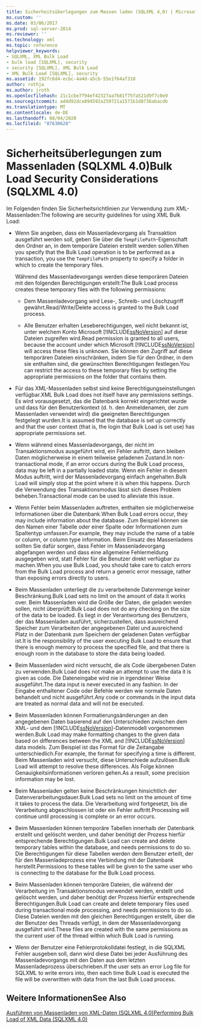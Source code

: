 ```yaml
---
title: Sicherheitsüberlegungen zum Massen laden (SQLXML 4,0) | Microsoft-Dokumentation
ms.custom: ''
ms.date: 03/06/2017
ms.prod: sql-server-2014
ms.reviewer: ''
ms.technology: xml
ms.topic: reference
helpviewer_keywords:
- SQLXML, XML Bulk Load
- bulk load [SQLXML], security
- security [SQLXML], XML Bulk Load
- XML Bulk Load [SQLXML], security
ms.assetid: 192fc6d4-ecbc-4a4d-a5cb-55e1f64af318
author: rothja
ms.author: jroth
ms.openlocfilehash: 21c1cbe7f94ef42327aa7b81f75fa521d9f7c0e9
ms.sourcegitcommit: ad4d92dce894592a259721a1571b1d8736abacdb
ms.translationtype: MT
ms.contentlocale: de-DE
ms.lasthandoff: 08/04/2020
ms.locfileid: "87630628"
---
```

# <a name="bulk-load-security-considerations-sqlxml-40"></a><span data-ttu-id="7e9a7-102">Sicherheitsüberlegungen zum Massenladen (SQLXML 4.0)</span><span class="sxs-lookup"><span data-stu-id="7e9a7-102">Bulk Load Security Considerations (SQLXML 4.0)</span></span>
  <span data-ttu-id="7e9a7-103">Im Folgenden finden Sie Sicherheitsrichtlinien zur Verwendung zum XML-Massenladen:</span><span class="sxs-lookup"><span data-stu-id="7e9a7-103">The following are security guidelines for using XML Bulk Load:</span></span>  
  
-   <span data-ttu-id="7e9a7-104">Wenn Sie angeben, dass ein Massenladevorgang als Transaktion ausgeführt werden soll, geben Sie über die `TempFilePath`-Eigenschaft den Ordner an, in dem temporäre Dateien erstellt werden sollen.</span><span class="sxs-lookup"><span data-stu-id="7e9a7-104">When you specify that the Bulk Load operation is to be performed as a transaction, you use the `TempFilePath` property to specify a folder in which to create the temporary files.</span></span>  
  
     <span data-ttu-id="7e9a7-105">Während des Massenladevorgangs werden diese temporären Dateien mit den folgenden Berechtigungen erstellt:</span><span class="sxs-lookup"><span data-stu-id="7e9a7-105">The Bulk Load process creates these temporary files with the following permissions:</span></span>  
  
    -   <span data-ttu-id="7e9a7-106">Dem Massenladevorgang wird Lese-, Schreib- und Löschzugriff gewährt.</span><span class="sxs-lookup"><span data-stu-id="7e9a7-106">Read/Write/Delete access is granted to the Bulk Load process.</span></span>  
  
    -   <span data-ttu-id="7e9a7-107">Alle Benutzer erhalten Leseberechtigungen, weil nicht bekannt ist, unter welchem Konto Microsoft [!INCLUDE[ssNoVersion](../../../includes/ssnoversion-md.md)] auf diese Dateien zugreifen wird.</span><span class="sxs-lookup"><span data-stu-id="7e9a7-107">Read permission is granted to all users, because the account under which Microsoft [!INCLUDE[ssNoVersion](../../../includes/ssnoversion-md.md)] will access these files is unknown.</span></span> <span data-ttu-id="7e9a7-108">Sie können den Zugriff auf diese temporären Dateien einschränken, indem Sie für den Ordner, in dem sie enthalten sind, die gewünschten Berechtigungen festlegen.</span><span class="sxs-lookup"><span data-stu-id="7e9a7-108">You can restrict the access to these temporary files by setting the appropriate permissions on the folder that contains them.</span></span>  
  
-   <span data-ttu-id="7e9a7-109">Für das XML-Massenladen selbst sind keine Berechtigungseinstellungen verfügbar.</span><span class="sxs-lookup"><span data-stu-id="7e9a7-109">XML Bulk Load does not itself have any permissions settings.</span></span> <span data-ttu-id="7e9a7-110">Es wird vorausgesetzt, das die Datenbank korrekt eingerichtet wurde und dass für den Benutzerkontext (d. h. den Anmeldenamen, der zum Massenladen verwendet wird) die geeigneten Berechtigungen festgelegt wurden.</span><span class="sxs-lookup"><span data-stu-id="7e9a7-110">It is assumed that the database is set up correctly and that the user context (that is, the login that Bulk Load is set use) has appropriate permissions set.</span></span>  
  
-   <span data-ttu-id="7e9a7-111">Wenn während eines Massenladevorgangs, der nicht im Transaktionsmodus ausgeführt wird, ein Fehler auftritt, dann bleiben Daten möglicherweise in einem teilweise geladenen Zustand.</span><span class="sxs-lookup"><span data-stu-id="7e9a7-111">In non-transactional mode, if an error occurs during the Bulk Load process, data may be left in a partially loaded state.</span></span> <span data-ttu-id="7e9a7-112">Wenn ein Fehler in diesem Modus auftritt, wird der Massenladevorgang einfach angehalten.</span><span class="sxs-lookup"><span data-stu-id="7e9a7-112">Bulk Load will simply stop at the point where it is when this happens.</span></span> <span data-ttu-id="7e9a7-113">Durch die Verwendung des Transaktionsmodus lässt sich dieses Problem beheben.</span><span class="sxs-lookup"><span data-stu-id="7e9a7-113">Transactional mode can be used to alleviate this issue.</span></span>  
  
-   <span data-ttu-id="7e9a7-114">Wenn Fehler beim Massenladen auftreten, enthalten sie möglicherweise Informationen über die Datenbank.</span><span class="sxs-lookup"><span data-stu-id="7e9a7-114">When Bulk Load errors occur, they may include information about the database.</span></span> <span data-ttu-id="7e9a7-115">Zum Beispiel können sie den Namen einer Tabelle oder einer Spalte oder Informationen zum Spaltentyp umfassen.</span><span class="sxs-lookup"><span data-stu-id="7e9a7-115">For example, they may include the name of a table or column, or column type information.</span></span> <span data-ttu-id="7e9a7-116">Beim Einsatz des Massenladens sollten Sie dafür sorgen, dass Fehler im Massenladevorgang abgefangen werden und dass eine allgemeine Fehlermeldung ausgegeben wird, statt Fehler für die Benutzer direkt verfügbar zu machen.</span><span class="sxs-lookup"><span data-stu-id="7e9a7-116">When you use Bulk Load, you should take care to catch errors from the Bulk Load process and return a generic error message, rather than exposing errors directly to users.</span></span>  
  
-   <span data-ttu-id="7e9a7-117">Beim Massenladen unterliegt die zu verarbeitende Datenmenge keiner Beschränkung.</span><span class="sxs-lookup"><span data-stu-id="7e9a7-117">Bulk Load sets no limit on the amount of data it works over.</span></span> <span data-ttu-id="7e9a7-118">Beim Massenladen wird die Größe der Daten, die geladen werden sollen, nicht überprüft.</span><span class="sxs-lookup"><span data-stu-id="7e9a7-118">Bulk Load does not do any checking on the size of the data to be loaded.</span></span> <span data-ttu-id="7e9a7-119">Es liegt in der Verantwortung des Benutzers, der das Massenladen ausführt, sicherzustellen, dass ausreichend Speicher zum Verarbeiten der angegebenen Datei und ausreichend Platz in der Datenbank zum Speichern der geladenen Daten verfügbar ist.</span><span class="sxs-lookup"><span data-stu-id="7e9a7-119">It is the responsibility of the user executing Bulk Load to ensure that there is enough memory to process the specified file, and that there is enough room in the database to store the data being loaded.</span></span>  
  
-   <span data-ttu-id="7e9a7-120">Beim Massenladen wird nicht versucht, die als Code übergebenen Daten zu verwenden.</span><span class="sxs-lookup"><span data-stu-id="7e9a7-120">Bulk Load does not make an attempt to use the data it is given as code.</span></span> <span data-ttu-id="7e9a7-121">Die Dateneingabe wird nie in irgendeiner Weise ausgeführt.</span><span class="sxs-lookup"><span data-stu-id="7e9a7-121">The data input is never executed in any fashion.</span></span> <span data-ttu-id="7e9a7-122">In der Eingabe enthaltener Code oder Befehle werden wie normale Daten behandelt und nicht ausgeführt.</span><span class="sxs-lookup"><span data-stu-id="7e9a7-122">Any code or commands in the input data are treated as normal data and will not be executed.</span></span>  
  
-   <span data-ttu-id="7e9a7-123">Beim Massenladen können Formatierungsänderungen an den angegebenen Daten basierend auf den Unterschieden zwischen dem XML- und dem [!INCLUDE[ssNoVersion](../../../includes/ssnoversion-md.md)]-Datenmodell vorgenommen werden.</span><span class="sxs-lookup"><span data-stu-id="7e9a7-123">Bulk Load may make formatting changes to the given data based on differences between the XML and [!INCLUDE[ssNoVersion](../../../includes/ssnoversion-md.md)] data models.</span></span> <span data-ttu-id="7e9a7-124">Zum Beispiel ist das Format für die Zeitangabe unterschiedlich.</span><span class="sxs-lookup"><span data-stu-id="7e9a7-124">For example, the format for specifying a time is different.</span></span> <span data-ttu-id="7e9a7-125">Beim Massenladen wird versucht, diese Unterschiede aufzulösen.</span><span class="sxs-lookup"><span data-stu-id="7e9a7-125">Bulk Load will attempt to resolve these differences.</span></span> <span data-ttu-id="7e9a7-126">Als Folge können Genauigkeitsinformationen verloren gehen.</span><span class="sxs-lookup"><span data-stu-id="7e9a7-126">As a result, some precision information may be lost.</span></span>  
  
-   <span data-ttu-id="7e9a7-127">Beim Massenladen gelten keine Beschränkungen hinsichtlich der Datenverarbeitungsdauer.</span><span class="sxs-lookup"><span data-stu-id="7e9a7-127">Bulk Load sets no limit on the amount of time it takes to process the data.</span></span> <span data-ttu-id="7e9a7-128">Die Verarbeitung wird fortgesetzt, bis die Verarbeitung abgeschlossen ist oder ein Fehler auftritt.</span><span class="sxs-lookup"><span data-stu-id="7e9a7-128">Processing will continue until processing is complete or an error occurs.</span></span>  
  
-   <span data-ttu-id="7e9a7-129">Beim Massenladen können temporäre Tabellen innerhalb der Datenbank erstellt und gelöscht werden, und daher benötigt der Prozess hierfür entsprechende Berechtigungen.</span><span class="sxs-lookup"><span data-stu-id="7e9a7-129">Bulk Load can create and delete temporary tables within the database, and needs permissions to do so.</span></span> <span data-ttu-id="7e9a7-130">Die Berechtigungen für diese Tabellen werden dem Benutzer erteilt, der für den Massenladeprozess eine Verbindung mit der Datenbank herstellt.</span><span class="sxs-lookup"><span data-stu-id="7e9a7-130">Permissions to these tables will be given to the same user who is connecting to the database for the Bulk Load process.</span></span>  
  
-   <span data-ttu-id="7e9a7-131">Beim Massenladen können temporäre Dateien, die während der Verarbeitung im Transaktionsmodus verwendet werden, erstellt und gelöscht werden, und daher benötigt der Prozess hierfür entsprechende Berechtigungen.</span><span class="sxs-lookup"><span data-stu-id="7e9a7-131">Bulk Load can create and delete temporary files used during transactional mode processing, and needs permissions to do so.</span></span> <span data-ttu-id="7e9a7-132">Diese Dateien werden mit den gleichen Berechtigungen erstellt, über die der Benutzer des Threads verfügt, in dem der Massenladevorgang ausgeführt wird.</span><span class="sxs-lookup"><span data-stu-id="7e9a7-132">These files are created with the same permissions as the current user of the thread within which Bulk Load is running.</span></span>  
  
-   <span data-ttu-id="7e9a7-133">Wenn der Benutzer eine Fehlerprotokolldatei festlegt, in die SQLXML Fehler ausgeben soll, dann wird diese Datei bei jeder Ausführung des Massenladevorgangs mit den Daten aus dem letzten Massenladeprozess überschrieben.</span><span class="sxs-lookup"><span data-stu-id="7e9a7-133">If the user sets an error Log file for SQLXML to write errors into, then each time Bulk Load is executed the file will be overwritten with data from the last Bulk Load process.</span></span>  
  
## <a name="see-also"></a><span data-ttu-id="7e9a7-134">Weitere Informationen</span><span class="sxs-lookup"><span data-stu-id="7e9a7-134">See Also</span></span>  
 [<span data-ttu-id="7e9a7-135">Ausführen von Massenladen von XML-Daten &#40;SQLXML 4.0&#41;</span><span class="sxs-lookup"><span data-stu-id="7e9a7-135">Performing Bulk Load of XML Data &#40;SQLXML 4.0&#41;</span></span>](../bulk-load-xml/performing-bulk-load-of-xml-data-sqlxml-4-0.md)  
  
  
